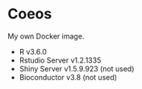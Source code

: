 # Coeos

My own Docker image.

* R v3.6.0
* Rstudio Server v1.2.1335
* Shiny Server v1.5.9.923 (not used)
* Bioconductor v3.8 (not used)
